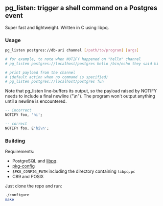 ## pg_listen: trigger a shell command on a Postgres event

Super fast and lightweight. Written in C using libpq.

### Usage

```bash
pg_listen postgres://db-uri channel [/path/to/program] [args]

# for example, to note when NOTIFY happened on "hello" channel
# pg_listen postgres://localhost/postgres hello /bin/echo they said hi

# print payload from the channel
# (default action when no command is specified)
# pg_listen postgres://localhost/postgres fun
```

Note that pg\_listen line-buffers its output, so the payload raised by NOTIFY
needs to include a final newline ("\n"). The program won't output anything
until a newline is encountered.

```sql
-- incorrect
NOTIFY foo, 'hi';

-- correct
NOTIFY foo, E'hi\n';
```

### Building

Requirements:

* PostgreSQL and
  [libpq](https://www.postgresql.org/docs/current/libpq-build.html).
* [pkg-config](https://www.freedesktop.org/wiki/Software/pkg-config/)
* `$PKG_CONFIG_PATH` including the directory containing `libpq.pc`
* C89 and POSIX

Just clone the repo and run:

```sh
./configure
make
```
